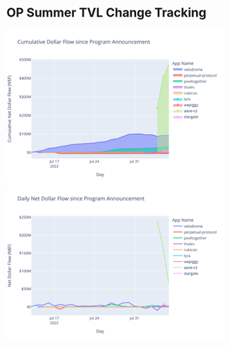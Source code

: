 # OP Summer TVL Change Tracking
![](img_outputs/svg/cumul_ndf.svg)
![](img_outputs/svg/daily_ndf.svg)
